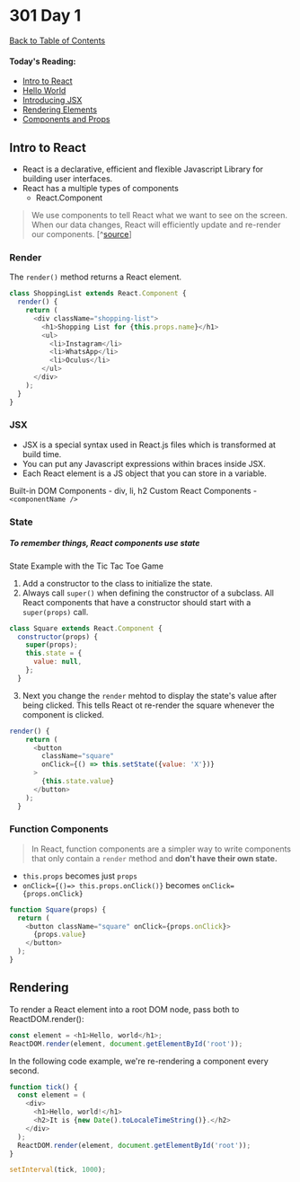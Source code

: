 # 301 Day 1
[Back to Table of Contents](../reading-notes.md)<br/>

#### Today's Reading:
- [Intro to React](https://reactjs.org/tutorial/tutorial.html)
- [Hello World](https://reactjs.org/docs/hello-world.html)
- [Introducing JSX](https://reactjs.org/docs/introducing-jsx.html)
- [Rendering Elements](https://reactjs.org/docs/rendering-elements.html)
- [Components and Props](https://reactjs.org/docs/components-and-props.html)

## Intro to React

- React is a declarative, efficient and flexible Javascript Library for building user interfaces.
- React has a multiple types of components
  - React.Component

>We use components to tell React what we want to see on the screen. When our data changes, React will efficiently update and re-render our components. [^[source](https://reactjs.org/tutorial/tutorial.html)]

### Render
The `render()` method returns a React element.

```javascript
class ShoppingList extends React.Component {
  render() {
    return (
      <div className="shopping-list">
        <h1>Shopping List for {this.props.name}</h1>
        <ul>
          <li>Instagram</li>
          <li>WhatsApp</li>
          <li>Oculus</li>
        </ul>
      </div>
    );
  }
}
```

### JSX
- JSX is a special syntax used in React.js files which is transformed at build time. 
- You can put any Javascript expressions within braces inside JSX. 
- Each React element is a JS object that you can store in a variable.

Built-in DOM Components - div, li, h2
Custom React Components - `<componentName />`

### State

##### To remember things, React components use state

State Example with the Tic Tac Toe Game
1. Add a constructor to the class to initialize the state.
2. Always call `super()` when defining the constructor of a subclass. All React components that have a constructor should start with a `super(props)` call.

```javascript
class Square extends React.Component {
  constructor(props) {
    super(props);
    this.state = {
      value: null,
    };
  }
```

3. Next you change the `render` mehtod to display the state's value after being clicked. This tells React ot re-render the square whenever the component is clicked.

```javascript 
render() {
    return (
      <button
        className="square"
        onClick={() => this.setState({value: 'X'})}
      >
        {this.state.value}
      </button>
    );
  }
```

### Function Components
>In React, function components are a simpler way to write components that only contain a `render` method and **don't have their own state.**

- `this.props` becomes just `props`
- `onClick={()=> this.props.onClick()}` becomes `onClick={props.onClick}`

```javascript
function Square(props) {
  return (
    <button className="square" onClick={props.onClick}>
      {props.value}
    </button>
  );
}
```

## Rendering

To render a React element into a root DOM node, pass both to ReactDOM.render():
```javascript
const element = <h1>Hello, world</h1>;
ReactDOM.render(element, document.getElementById('root'));
```

In the following code example, we're re-rendering a component every second.

```javascript 
function tick() {
  const element = (
    <div>
      <h1>Hello, world!</h1>
      <h2>It is {new Date().toLocaleTimeString()}.</h2>
    </div>
  );
  ReactDOM.render(element, document.getElementById('root'));
}

setInterval(tick, 1000);
```
